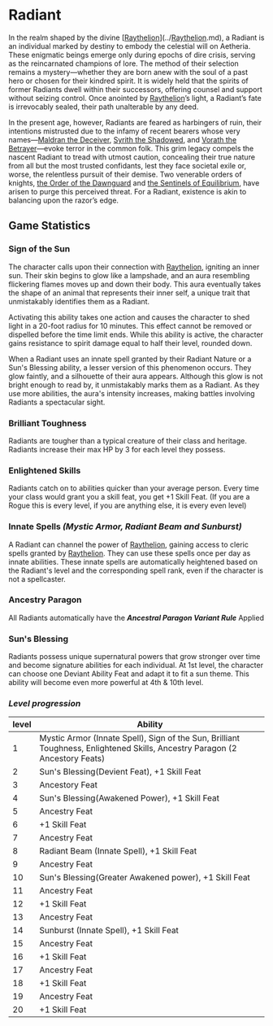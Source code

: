 # Radiant
In the realm shaped by the divine [[Raythelion](../Raythelion.md)](../[Raythelion](../Raythelion.md).md), a Radiant is an individual marked by destiny to embody the celestial will on Aetheria. These enigmatic beings emerge only during epochs of dire crisis, serving as the reincarnated champions of lore. The method of their selection remains a mystery—whether they are born anew with the soul of a past hero or chosen for their kindred spirit. It is widely held that the spirits of former Radiants dwell within their successors, offering counsel and support without seizing control. Once anointed by [Raythelion](../Raythelion.md)’s light, a Radiant’s fate is irrevocably sealed, their path unalterable by any deed.

In the present age, however, Radiants are feared as harbingers of ruin, their intentions mistrusted due to the infamy of recent bearers whose very names—[Maldran the Deceiver](../../Characters/Maldran-the-Deceiver.md), [Syrith the Shadowed](../../Characters/Syrith-the-Shadowed.md), and [Vorath the Betrayer](../../Characters/Vorath-the-Betrayer.md)—evoke terror in the common folk. This grim legacy compels the nascent Radiant to tread with utmost caution, concealing their true nature from all but the most trusted confidants, lest they face societal exile or, worse, the relentless pursuit of their demise. Two venerable orders of knights, [the Order of the Dawnguard](../../Factions/Order-of-the-Dawnguard.md) and [the Sentinels of Equilibrium](../../Factions/Sentinels-of-Equilibrium.md), have arisen to purge this perceived threat. For a Radiant, existence is akin to balancing upon the razor’s edge.

## Game Statistics 
### **Sign of the Sun**
The character calls upon their connection with [Raythelion](../Raythelion.md), igniting an inner sun. Their skin begins to glow like a lampshade, and an aura resembling flickering flames moves up and down their body. This aura eventually takes the shape of an animal that represents their inner self, a unique trait that unmistakably identifies them as a Radiant.

Activating this ability takes one action and causes the character to shed light in a 20-foot radius for 10 minutes. This effect cannot be removed or dispelled before the time limit ends. While this ability is active, the character gains resistance to spirit damage equal to half their level, rounded down.

When a Radiant uses an innate spell granted by their Radiant Nature or a Sun's Blessing ability, a lesser version of this phenomenon occurs. They glow faintly, and a silhouette of their aura appears. Although this glow is not bright enough to read by, it unmistakably marks them as a Radiant. As they use more abilities, the aura's intensity increases, making battles involving Radiants a spectacular sight.

### **Brilliant Toughness**
Radiants are tougher than a typical creature of their class and heritage. Radiants increase their max HP by 3 for each level they possess.

### **Enlightened Skills**
Radiants catch on to abilities quicker than your average person. Every time your class would grant you a skill feat, you get +1 Skill Feat. (If you are a Rogue this is every level, if you are anything else, it is every even level)

### **Innate Spells** *(Mystic Armor, Radiant Beam and Sunburst)*
A Radiant can channel the power of [Raythelion](../Raythelion.md), gaining access to cleric spells granted by [Raythelion](../Raythelion.md). They can use these spells once per day as innate abilities. These innate spells are automatically heightened based on the Radiant's level and the corresponding spell rank, even if the character is not a spellcaster.

### **Ancestry Paragon**
All Radiants automatically have the ***Ancestral Paragon Variant Rule*** Applied

### **Sun's Blessing**
Radiants possess unique supernatural powers that grow stronger over time and become signature abilities for each individual. At 1st level, the character can choose one Deviant Ability Feat and adapt it to fit a sun theme. This ability will become even more powerful at 4th & 10th level.

### ***Level progression***
| level | Ability |
|------|-------|
|1 | Mystic Armor (Innate Spell), Sign of the Sun, Brilliant Toughness, Enlightened Skills, Ancestry Paragon (2 Ancestory Feats)|
|2 | Sun's Blessing(Devient Feat), +1 Skill Feat|
|3 |Ancestory Feat|
|4 | Sun's Blessing(Awakened Power), +1 Skill Feat|
|5 |Ancestry Feat|
|6 |+1 Skill Feat|
|7|Ancestry Feat|
|8| Radiant Beam (Innate Spell), +1 Skill Feat| 
|9|Ancestry Feat|
|10|Sun's Blessing(Greater Awakened power), +1 Skill Feat|
|11|Ancestry Feat|
|12|+1 Skill Feat|
|13|Ancestry Feat|
|14|Sunburst (Innate Spell), +1 Skill Feat|
|15|Ancestry Feat|
|16|+1 Skill Feat|
|17|Ancestry Feat|
|18|+1 Skill Feat|
|19|Ancestry Feat|
|20|+1 Skill Feat|

